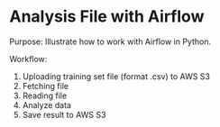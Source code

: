# Analysis File with Airflow

Purpose: Illustrate how to work with Airflow in Python.

Workflow: 
1. Uploading training set file (format .csv) to AWS S3
2. Fetching file
3. Reading file
4. Analyze data 
5. Save result to AWS S3
